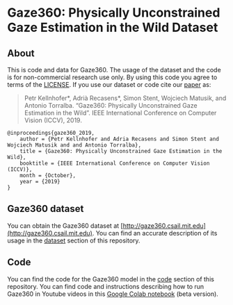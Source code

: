 # Gaze360: Physically Unconstrained Gaze Estimation in the Wild Dataset

## About

This is code and data for Gaze360. The usage of the dataset and the code is for non-commercial research use only. By using this code you agree to terms of the [LICENSE](https://github.com/Erkil1452/gaze360/blob/master/LICENSE.md). If you use our dataset or code cite our [paper](http://gaze360.csail.mit.edu/iccv2019_gaze360.pdf) as:

 > Petr Kellnhofer*, Adrià Recasens*, Simon Stent, Wojciech Matusik, and Antonio Torralba. “Gaze360: Physically Unconstrained Gaze Estimation in the Wild”. IEEE International Conference on Computer Vision (ICCV), 2019.

```
@inproceedings{gaze360_2019,
    author = {Petr Kellnhofer and Adria Recasens and Simon Stent and Wojciech Matusik and and Antonio Torralba},
    title = {Gaze360: Physically Unconstrained Gaze Estimation in the Wild},
    booktitle = {IEEE International Conference on Computer Vision (ICCV)},
    month = {October},
    year = {2019}
}
```

## Gaze360 dataset
You can obtain the Gaze360 dataset at [http://gaze360.csail.mit.edu](http://gaze360.csail.mit.edu). You can find an accurate description of its usage in the [dataset](https://github.com/erkil1452/gaze360/tree/master/dataset) section of this repository. 


## Code
You can find the code for the Gaze360 model in the [code](https://github.com/erkil1452/gaze360/tree/master/code) section of this repository. You can find code and instructions describing how to run Gaze360 in Youtube videos in this [Google Colab notebook](https://colab.research.google.com/drive/1AUvmhpHklM9BNt0Mn5DjSo3JRuqKkU4y) (beta version).

